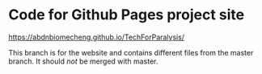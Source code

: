 # Code for Github Pages project site

https://abdnbiomecheng.github.io/TechForParalysis/

This branch is for the website and contains different files from the master branch. It should *not* be merged with master.
